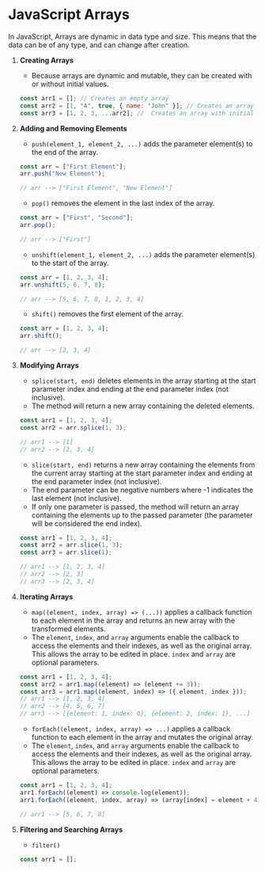 # JavaScript Arrays

In JavaScript, Arrays are dynamic in data type and size. This means that the data can be of any type, and can change after creation.

1. **Creating Arrays**

   - Because arrays are dynamic and mutable, they can be created with or without initial values.

   ```javascript
   const arr1 = []; // Creates an empty array
   const arr2 = [1, "A", true, { name: "John" }]; // Creates an array with initial values
   const arr3 = [1, 2, 3, ...arr2]; //  Creates an array with initial values, and spreads the values from arr2
   ```

2. **Adding and Removing Elements**

   - `push(element_1, element_2, ...)` adds the parameter element(s) to the end of the array.

   ```javascript
   const arr = ["First Element"];
   arr.push("New Element");

   // arr --> ["First Element", "New Element"]
   ```

   - `pop()` removes the element in the last index of the array.

   ```javascript
   const arr = ["First", "Second"];
   arr.pop();

   // arr --> ["First"]
   ```

   - `unshift(element_1, element_2, ...)` adds the parameter element(s) to the start of the array.

   ```javascript
   const arr = [1, 2, 3, 4];
   arr.unshift(5, 6, 7, 8);

   // arr --> [5, 6, 7, 8, 1, 2, 3, 4]
   ```

   - `shift()` removes the first element of the array.

   ```javascript
   const arr = [1, 2, 3, 4];
   arr.shift();

   // arr --> [2, 3, 4]
   ```

3. **Modifying Arrays**

   - `splice(start, end)` deletes elements in the array starting at the start parameter index and ending at the end parameter index (not inclusive).
   - The method will return a new array containing the deleted elements.

   ```javascript
   const arr1 = [1, 2, 3, 4];
   const arr2 = arr.splice(1, 3);

   // arr1 --> [1]
   // arr2 --> [2, 3, 4]
   ```

   - `slice(start, end)` returns a new array containing the elements from the current array starting at the start parameter index and ending at the end parameter index (not inclusive).
   - The end parameter can be negative numbers where -1 indicates the last element (not inclusive).
   - If only one parameter is passed, the method will return an array containing the elements up to the passed parameter (the parameter will be considered the end index).

   ```javascript
   const arr1 = [1, 2, 3, 4];
   const arr2 = arr.slice(1, 3);
   const arr3 = arr.slice(1);

   // arr1 --> [1, 2, 3, 4]
   // arr2 --> [2, 3]
   // arr3 --> [2, 3, 4]
   ```

4. **Iterating Arrays**

   - `map((element, index, array) => (...))` applies a callback function to each element in the array and returns an new array with the transformed elements.
   - The `element`, `index`, and `array` arguments enable the callback to access the elements and their indexes, as well as the original array. This allows the array to be edited in place. `index` and `array` are optional parameters.

   ```javascript
   const arr1 = [1, 2, 3, 4];
   const arr2 = arr1.map((element) => (element += 3));
   const arr3 = arr1.map((element, index) => ({ element, index }));
   // arr1 --> [1, 2, 3, 4]
   // arr2 --> [4, 5, 6, 7]
   // arr3 --> [{element: 1, index: 0}, {element: 2, index: 1}, ...]
   ```

   - `forEach((element, index, array) => ...)` applies a callback function to each element in the array and mutates the original array.
   - The `element`, `index`, and `array` arguments enable the callback to access the elements and their indexes, as well as the original array. This allows the array to be edited in place. `index` and `array` are optional parameters.

   ```javascript
   const arr1 = [1, 2, 3, 4];
   arr1.forEach((element) => console.log(element));
   arr1.forEach((element, index, array) => (array[index] = element + 4));

   // arr1 --> [5, 6, 7, 8]
   ```

5. **Filtering and Searching Arrays**
   - `filter()`
   ```javascript
   const arr1 = [];
   ```
